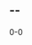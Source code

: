 <html>
  <body>
    <h2>--</h2>
    <p>0-0</p>
    <p id="error_message"></p>
    <script>
      try {
        alert("WARNING! your devices data is corrupted! press ok to ignore and risk data corruption!");
      }
      catch(err) {
        document.getElementById("error_message").innerHTML = err.message;
      }
    </script>
  </body>
</html>

